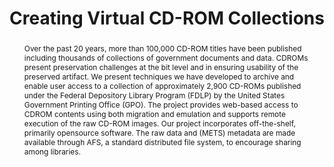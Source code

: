 ---
abstract: Over the past 20 years, more than 100,000 CD-ROM titles have been published
  including thousands of collections of government documents and data. CDROMs present
  preservation challenges at the bit level and in ensuring usability of the preserved
  artifact. We present techniques we have developed to archive and enable user access
  to a collection of approximately 2,900 CD-ROMs published under the Federal Depository
  Library Program (FDLP) by the United States Government Printing Office (GPO). The
  project provides web-based access to CDROM contents using both migration and emulation
  and supports remote execution of the raw CD-ROM images. Our project incorporates
  off-the-shelf, primarily opensource software. The raw data and (METS) metadata are
  made available through AFS, a standard distributed file system, to encourage sharing
  among libraries.
creators:
- Kam Woods
- Geoffrey Brown
date: null
document_url: https://services.phaidra.univie.ac.at/api/object/o:294103/download
grand_parent: iPRES
institutions: []
keywords:
- san francisco
landing_page_url: https://phaidra.univie.ac.at/o:294103
language: eng
layout: publication
license: CC BY-SA 3.0 AT
notes_url: null
parent: iPRES 2008
publication_type: paper
size: 97231
slides_url: null
source_name: iPRES
stream_url: null
title: Creating Virtual CD-ROM Collections
year: 2008
---